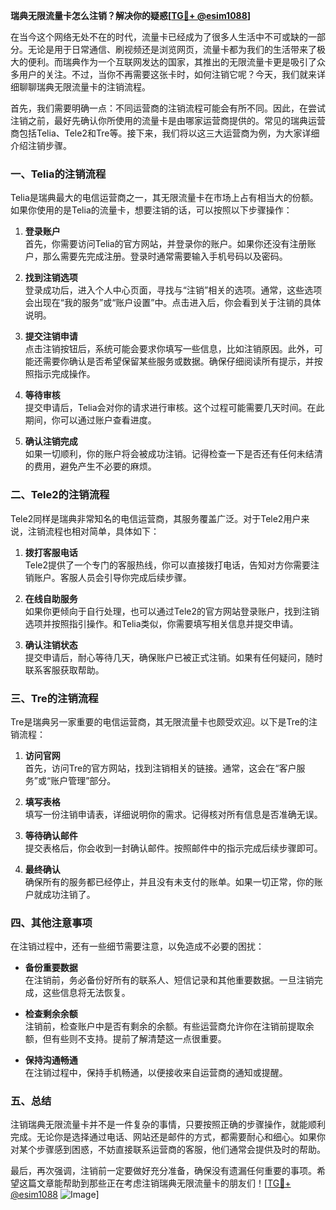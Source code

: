 **瑞典无限流量卡怎么注销？解决你的疑惑[[TG💪+ @esim1088](https://t.me/s/esim1088)]**

在当今这个网络无处不在的时代，流量卡已经成为了很多人生活中不可或缺的一部分。无论是用于日常通信、刷视频还是浏览网页，流量卡都为我们的生活带来了极大的便利。而瑞典作为一个互联网发达的国家，其推出的无限流量卡更是吸引了众多用户的关注。不过，当你不再需要这张卡时，如何注销它呢？今天，我们就来详细聊聊瑞典无限流量卡的注销流程。

首先，我们需要明确一点：不同运营商的注销流程可能会有所不同。因此，在尝试注销之前，最好先确认你所使用的流量卡是由哪家运营商提供的。常见的瑞典运营商包括Telia、Tele2和Tre等。接下来，我们将以这三大运营商为例，为大家详细介绍注销步骤。

### **一、Telia的注销流程**

Telia是瑞典最大的电信运营商之一，其无限流量卡在市场上占有相当大的份额。如果你使用的是Telia的流量卡，想要注销的话，可以按照以下步骤操作：

1. **登录账户**  
   首先，你需要访问Telia的官方网站，并登录你的账户。如果你还没有注册账户，那么需要先完成注册。登录时通常需要输入手机号码以及密码。

2. **找到注销选项**  
   登录成功后，进入个人中心页面，寻找与“注销”相关的选项。通常，这些选项会出现在“我的服务”或“账户设置”中。点击进入后，你会看到关于注销的具体说明。

3. **提交注销申请**  
   点击注销按钮后，系统可能会要求你填写一些信息，比如注销原因。此外，可能还需要你确认是否希望保留某些服务或数据。确保仔细阅读所有提示，并按照指示完成操作。

4. **等待审核**  
   提交申请后，Telia会对你的请求进行审核。这个过程可能需要几天时间。在此期间，你可以通过账户查看进度。

5. **确认注销完成**  
   如果一切顺利，你的账户将会被成功注销。记得检查一下是否还有任何未结清的费用，避免产生不必要的麻烦。

### **二、Tele2的注销流程**

Tele2同样是瑞典非常知名的电信运营商，其服务覆盖广泛。对于Tele2用户来说，注销流程也相对简单，具体如下：

1. **拨打客服电话**  
   Tele2提供了一个专门的客服热线，你可以直接拨打电话，告知对方你需要注销账户。客服人员会引导你完成后续步骤。

2. **在线自助服务**  
   如果你更倾向于自行处理，也可以通过Tele2的官方网站登录账户，找到注销选项并按照指引操作。和Telia类似，你需要填写相关信息并提交申请。

3. **确认注销状态**  
   提交申请后，耐心等待几天，确保账户已被正式注销。如果有任何疑问，随时联系客服获取帮助。

### **三、Tre的注销流程**

Tre是瑞典另一家重要的电信运营商，其无限流量卡也颇受欢迎。以下是Tre的注销流程：

1. **访问官网**  
   首先，访问Tre的官方网站，找到注销相关的链接。通常，这会在“客户服务”或“账户管理”部分。

2. **填写表格**  
   填写一份注销申请表，详细说明你的需求。记得核对所有信息是否准确无误。

3. **等待确认邮件**  
   提交表格后，你会收到一封确认邮件。按照邮件中的指示完成后续步骤即可。

4. **最终确认**  
   确保所有的服务都已经停止，并且没有未支付的账单。如果一切正常，你的账户就成功注销了。

### **四、其他注意事项**

在注销过程中，还有一些细节需要注意，以免造成不必要的困扰：

- **备份重要数据**  
  在注销前，务必备份好所有的联系人、短信记录和其他重要数据。一旦注销完成，这些信息将无法恢复。

- **检查剩余余额**  
  注销前，检查账户中是否有剩余的余额。有些运营商允许你在注销前提取余额，但有些则不支持。提前了解清楚这一点很重要。

- **保持沟通畅通**  
  在注销过程中，保持手机畅通，以便接收来自运营商的通知或提醒。

### **五、总结**

注销瑞典无限流量卡并不是一件复杂的事情，只要按照正确的步骤操作，就能顺利完成。无论你是选择通过电话、网站还是邮件的方式，都需要耐心和细心。如果你对某个步骤感到困惑，不妨直接联系运营商的客服，他们通常会提供及时的帮助。

最后，再次强调，注销前一定要做好充分准备，确保没有遗漏任何重要的事项。希望这篇文章能帮助到那些正在考虑注销瑞典无限流量卡的朋友们！[[TG💪+ @esim1088](https://t.me/s/esim1088) ![Image](https://i.postimg.cc/4NQfJmqS/Snipaste-2025-05-13-00-14-12.png)]